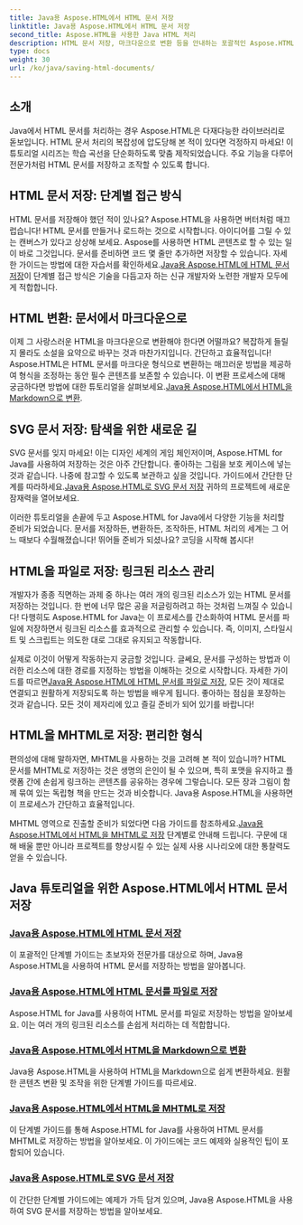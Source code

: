 ```yaml
---
title: Java용 Aspose.HTML에서 HTML 문서 저장
linktitle: Java용 Aspose.HTML에서 HTML 문서 저장
second_title: Aspose.HTML을 사용한 Java HTML 처리
description: HTML 문서 저장, 마크다운으로 변환 등을 안내하는 포괄적인 Aspose.HTML for Java 튜토리얼을 확인해 보세요.
type: docs
weight: 30
url: /ko/java/saving-html-documents/
---
```

## 소개

Java에서 HTML 문서를 처리하는 경우 Aspose.HTML은 다재다능한 라이브러리로 돋보입니다. HTML 문서 처리의 복잡성에 압도당해 본 적이 있다면 걱정하지 마세요! 이 튜토리얼 시리즈는 학습 곡선을 단순화하도록 맞춤 제작되었습니다. 주요 기능을 다루어 전문가처럼 HTML 문서를 저장하고 조작할 수 있도록 합니다. 

## HTML 문서 저장: 단계별 접근 방식

 HTML 문서를 저장해야 했던 적이 있나요? Aspose.HTML을 사용하면 버터처럼 매끄럽습니다! HTML 문서를 만들거나 로드하는 것으로 시작합니다. 아이디어를 그릴 수 있는 캔버스가 있다고 상상해 보세요. Aspose를 사용하면 HTML 콘텐츠로 할 수 있는 일이 바로 그것입니다. 문서를 준비하면 코드 몇 줄만 추가하면 저장할 수 있습니다. 자세한 가이드는 방법에 대한 자습서를 확인하세요.[Java용 Aspose.HTML에 HTML 문서 저장](./save-html-document/)이 단계별 접근 방식은 기술을 다듬고자 하는 신규 개발자와 노련한 개발자 모두에게 적합합니다.

## HTML 변환: 문서에서 마크다운으로

 이제 그 사랑스러운 HTML을 마크다운으로 변환해야 한다면 어떨까요? 복잡하게 들릴지 몰라도 소설을 요약으로 바꾸는 것과 마찬가지입니다. 간단하고 효율적입니다! Aspose.HTML은 HTML 문서를 마크다운 형식으로 변환하는 매끄러운 방법을 제공하여 형식을 조정하는 동안 필수 콘텐츠를 보존할 수 있습니다. 이 변환 프로세스에 대해 궁금하다면 방법에 대한 튜토리얼을 살펴보세요.[Java용 Aspose.HTML에서 HTML을 Markdown으로 변환](./convert-html-to-markdown/). 

## SVG 문서 저장: 탐색을 위한 새로운 길

 SVG 문서를 잊지 마세요! 이는 디자인 세계의 게임 체인저이며, Aspose.HTML for Java를 사용하여 저장하는 것은 아주 간단합니다. 좋아하는 그림을 보호 케이스에 넣는 것과 같습니다. 나중에 참고할 수 있도록 보관하고 싶을 것입니다. 가이드에서 간단한 단계를 따라하세요.[Java용 Aspose.HTML로 SVG 문서 저장](./save-svg-document/) 귀하의 프로젝트에 새로운 잠재력을 열어보세요.

이러한 튜토리얼을 손끝에 두고 Aspose.HTML for Java에서 다양한 기능을 처리할 준비가 되었습니다. 문서를 저장하든, 변환하든, 조작하든, HTML 처리의 세계는 그 어느 때보다 수월해졌습니다! 뛰어들 준비가 되셨나요? 코딩을 시작해 봅시다!

## HTML을 파일로 저장: 링크된 리소스 관리

개발자가 종종 직면하는 과제 중 하나는 여러 개의 링크된 리소스가 있는 HTML 문서를 저장하는 것입니다. 한 번에 너무 많은 공을 저글링하려고 하는 것처럼 느껴질 수 있습니다! 다행히도 Aspose.HTML for Java는 이 프로세스를 간소화하여 HTML 문서를 파일에 저장하면서 링크된 리소스를 효과적으로 관리할 수 있습니다. 즉, 이미지, 스타일시트 및 스크립트는 의도한 대로 그대로 유지되고 작동합니다. 

실제로 이것이 어떻게 작동하는지 궁금할 것입니다. 글쎄요, 문서를 구성하는 방법과 이러한 리소스에 대한 경로를 지정하는 방법을 이해하는 것으로 시작합니다. 자세한 가이드를 따르면[Java용 Aspose.HTML에 HTML 문서를 파일로 저장](./save-html-to-file/), 모든 것이 제대로 연결되고 원활하게 저장되도록 하는 방법을 배우게 됩니다. 좋아하는 점심을 포장하는 것과 같습니다. 모든 것이 제자리에 있고 즐길 준비가 되어 있기를 바랍니다!

## HTML을 MHTML로 저장: 편리한 형식

편의성에 대해 말하자면, MHTML을 사용하는 것을 고려해 본 적이 있습니까? HTML 문서를 MHTML로 저장하는 것은 생명의 은인이 될 수 있으며, 특히 포맷을 유지하고 플랫폼 간에 손쉽게 링크하는 콘텐츠를 공유하는 경우에 그렇습니다. 모든 장과 그림이 함께 묶여 있는 독립형 책을 만드는 것과 비슷합니다. Java용 Aspose.HTML을 사용하면 이 프로세스가 간단하고 효율적입니다.

 MHTML 영역으로 진출할 준비가 되었다면 다음 가이드를 참조하세요.[Java용 Aspose.HTML에서 HTML을 MHTML로 저장](./save-html-to-mhtml/) 단계별로 안내해 드립니다. 구문에 대해 배울 뿐만 아니라 프로젝트를 향상시킬 수 있는 실제 사용 시나리오에 대한 통찰력도 얻을 수 있습니다. 

## Java 튜토리얼을 위한 Aspose.HTML에서 HTML 문서 저장
### [Java용 Aspose.HTML에 HTML 문서 저장](./save-html-document/)
이 포괄적인 단계별 가이드는 초보자와 전문가를 대상으로 하며, Java용 Aspose.HTML을 사용하여 HTML 문서를 저장하는 방법을 알아봅니다.
### [Java용 Aspose.HTML에 HTML 문서를 파일로 저장](./save-html-to-file/)
Aspose.HTML for Java를 사용하여 HTML 문서를 파일로 저장하는 방법을 알아보세요. 이는 여러 개의 링크된 리소스를 손쉽게 처리하는 데 적합합니다.
### [Java용 Aspose.HTML에서 HTML을 Markdown으로 변환](./convert-html-to-markdown/)
Java용 Aspose.HTML을 사용하여 HTML을 Markdown으로 쉽게 변환하세요. 원활한 콘텐츠 변환 및 조작을 위한 단계별 가이드를 따르세요.
### [Java용 Aspose.HTML에서 HTML을 MHTML로 저장](./save-html-to-mhtml/)
이 단계별 가이드를 통해 Aspose.HTML for Java를 사용하여 HTML 문서를 MHTML로 저장하는 방법을 알아보세요. 이 가이드에는 코드 예제와 실용적인 팁이 포함되어 있습니다.
### [Java용 Aspose.HTML로 SVG 문서 저장](./save-svg-document/)
이 간단한 단계별 가이드에는 예제가 가득 담겨 있으며, Java용 Aspose.HTML을 사용하여 SVG 문서를 저장하는 방법을 알아보세요.